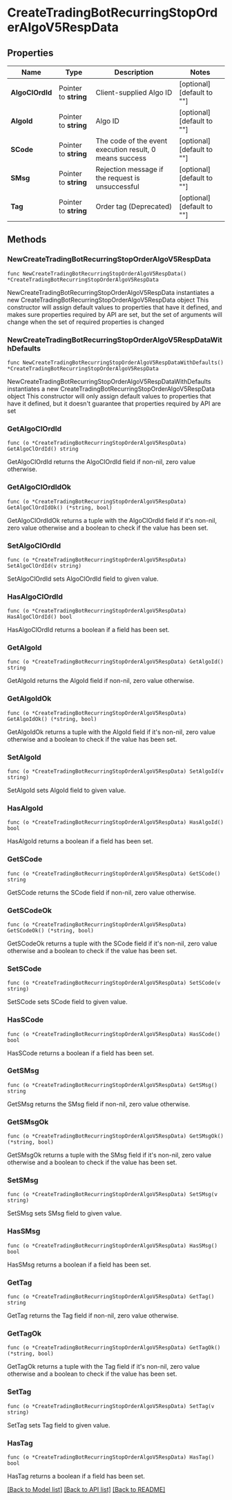 # CreateTradingBotRecurringStopOrderAlgoV5RespData

## Properties

Name | Type | Description | Notes
------------ | ------------- | ------------- | -------------
**AlgoClOrdId** | Pointer to **string** | Client-supplied Algo ID | [optional] [default to ""]
**AlgoId** | Pointer to **string** | Algo ID | [optional] [default to ""]
**SCode** | Pointer to **string** | The code of the event execution result, 0 means success | [optional] [default to ""]
**SMsg** | Pointer to **string** | Rejection message if the request is unsuccessful | [optional] [default to ""]
**Tag** | Pointer to **string** | Order tag  (Deprecated) | [optional] [default to ""]

## Methods

### NewCreateTradingBotRecurringStopOrderAlgoV5RespData

`func NewCreateTradingBotRecurringStopOrderAlgoV5RespData() *CreateTradingBotRecurringStopOrderAlgoV5RespData`

NewCreateTradingBotRecurringStopOrderAlgoV5RespData instantiates a new CreateTradingBotRecurringStopOrderAlgoV5RespData object
This constructor will assign default values to properties that have it defined,
and makes sure properties required by API are set, but the set of arguments
will change when the set of required properties is changed

### NewCreateTradingBotRecurringStopOrderAlgoV5RespDataWithDefaults

`func NewCreateTradingBotRecurringStopOrderAlgoV5RespDataWithDefaults() *CreateTradingBotRecurringStopOrderAlgoV5RespData`

NewCreateTradingBotRecurringStopOrderAlgoV5RespDataWithDefaults instantiates a new CreateTradingBotRecurringStopOrderAlgoV5RespData object
This constructor will only assign default values to properties that have it defined,
but it doesn't guarantee that properties required by API are set

### GetAlgoClOrdId

`func (o *CreateTradingBotRecurringStopOrderAlgoV5RespData) GetAlgoClOrdId() string`

GetAlgoClOrdId returns the AlgoClOrdId field if non-nil, zero value otherwise.

### GetAlgoClOrdIdOk

`func (o *CreateTradingBotRecurringStopOrderAlgoV5RespData) GetAlgoClOrdIdOk() (*string, bool)`

GetAlgoClOrdIdOk returns a tuple with the AlgoClOrdId field if it's non-nil, zero value otherwise
and a boolean to check if the value has been set.

### SetAlgoClOrdId

`func (o *CreateTradingBotRecurringStopOrderAlgoV5RespData) SetAlgoClOrdId(v string)`

SetAlgoClOrdId sets AlgoClOrdId field to given value.

### HasAlgoClOrdId

`func (o *CreateTradingBotRecurringStopOrderAlgoV5RespData) HasAlgoClOrdId() bool`

HasAlgoClOrdId returns a boolean if a field has been set.

### GetAlgoId

`func (o *CreateTradingBotRecurringStopOrderAlgoV5RespData) GetAlgoId() string`

GetAlgoId returns the AlgoId field if non-nil, zero value otherwise.

### GetAlgoIdOk

`func (o *CreateTradingBotRecurringStopOrderAlgoV5RespData) GetAlgoIdOk() (*string, bool)`

GetAlgoIdOk returns a tuple with the AlgoId field if it's non-nil, zero value otherwise
and a boolean to check if the value has been set.

### SetAlgoId

`func (o *CreateTradingBotRecurringStopOrderAlgoV5RespData) SetAlgoId(v string)`

SetAlgoId sets AlgoId field to given value.

### HasAlgoId

`func (o *CreateTradingBotRecurringStopOrderAlgoV5RespData) HasAlgoId() bool`

HasAlgoId returns a boolean if a field has been set.

### GetSCode

`func (o *CreateTradingBotRecurringStopOrderAlgoV5RespData) GetSCode() string`

GetSCode returns the SCode field if non-nil, zero value otherwise.

### GetSCodeOk

`func (o *CreateTradingBotRecurringStopOrderAlgoV5RespData) GetSCodeOk() (*string, bool)`

GetSCodeOk returns a tuple with the SCode field if it's non-nil, zero value otherwise
and a boolean to check if the value has been set.

### SetSCode

`func (o *CreateTradingBotRecurringStopOrderAlgoV5RespData) SetSCode(v string)`

SetSCode sets SCode field to given value.

### HasSCode

`func (o *CreateTradingBotRecurringStopOrderAlgoV5RespData) HasSCode() bool`

HasSCode returns a boolean if a field has been set.

### GetSMsg

`func (o *CreateTradingBotRecurringStopOrderAlgoV5RespData) GetSMsg() string`

GetSMsg returns the SMsg field if non-nil, zero value otherwise.

### GetSMsgOk

`func (o *CreateTradingBotRecurringStopOrderAlgoV5RespData) GetSMsgOk() (*string, bool)`

GetSMsgOk returns a tuple with the SMsg field if it's non-nil, zero value otherwise
and a boolean to check if the value has been set.

### SetSMsg

`func (o *CreateTradingBotRecurringStopOrderAlgoV5RespData) SetSMsg(v string)`

SetSMsg sets SMsg field to given value.

### HasSMsg

`func (o *CreateTradingBotRecurringStopOrderAlgoV5RespData) HasSMsg() bool`

HasSMsg returns a boolean if a field has been set.

### GetTag

`func (o *CreateTradingBotRecurringStopOrderAlgoV5RespData) GetTag() string`

GetTag returns the Tag field if non-nil, zero value otherwise.

### GetTagOk

`func (o *CreateTradingBotRecurringStopOrderAlgoV5RespData) GetTagOk() (*string, bool)`

GetTagOk returns a tuple with the Tag field if it's non-nil, zero value otherwise
and a boolean to check if the value has been set.

### SetTag

`func (o *CreateTradingBotRecurringStopOrderAlgoV5RespData) SetTag(v string)`

SetTag sets Tag field to given value.

### HasTag

`func (o *CreateTradingBotRecurringStopOrderAlgoV5RespData) HasTag() bool`

HasTag returns a boolean if a field has been set.


[[Back to Model list]](../README.md#documentation-for-models) [[Back to API list]](../README.md#documentation-for-api-endpoints) [[Back to README]](../README.md)


